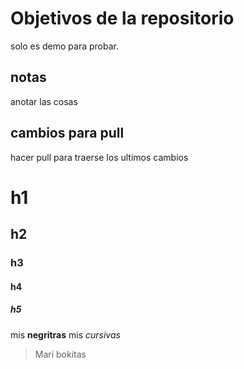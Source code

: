 # Objetivos de la repositorio

solo es demo para probar.

## notas
anotar las cosas

## cambios para pull
hacer pull para traerse los ultimos cambios

# h1
## h2
### h3
#### h4
##### h5

mis **negritras** mis *cursivas*
> Mari bokitas

